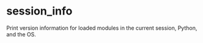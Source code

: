 # session_info
Print version information for loaded modules in the current session, Python, and the OS.
